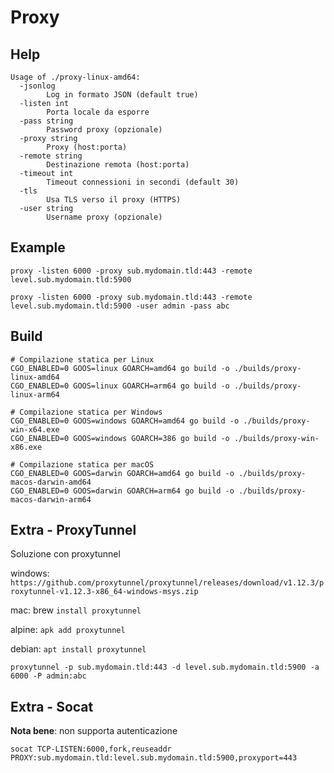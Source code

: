 # Proxy

## Help

```
Usage of ./proxy-linux-amd64:
  -jsonlog
    	Log in formato JSON (default true)
  -listen int
    	Porta locale da esporre
  -pass string
    	Password proxy (opzionale)
  -proxy string
    	Proxy (host:porta)
  -remote string
    	Destinazione remota (host:porta)
  -timeout int
    	Timeout connessioni in secondi (default 30)
  -tls
    	Usa TLS verso il proxy (HTTPS)
  -user string
    	Username proxy (opzionale)
```

## Example

```
proxy -listen 6000 -proxy sub.mydomain.tld:443 -remote level.sub.mydomain.tld:5900
```
```
proxy -listen 6000 -proxy sub.mydomain.tld:443 -remote level.sub.mydomain.tld:5900 -user admin -pass abc
```

## Build

```
# Compilazione statica per Linux
CGO_ENABLED=0 GOOS=linux GOARCH=amd64 go build -o ./builds/proxy-linux-amd64
CGO_ENABLED=0 GOOS=linux GOARCH=arm64 go build -o ./builds/proxy-linux-arm64

# Compilazione statica per Windows
CGO_ENABLED=0 GOOS=windows GOARCH=amd64 go build -o ./builds/proxy-win-x64.exe
CGO_ENABLED=0 GOOS=windows GOARCH=386 go build -o ./builds/proxy-win-x86.exe

# Compilazione statica per macOS
CGO_ENABLED=0 GOOS=darwin GOARCH=amd64 go build -o ./builds/proxy-macos-darwin-amd64
CGO_ENABLED=0 GOOS=darwin GOARCH=arm64 go build -o ./builds/proxy-macos-darwin-arm64
```

## Extra - ProxyTunnel

Soluzione con proxytunnel

windows: `https://github.com/proxytunnel/proxytunnel/releases/download/v1.12.3/proxytunnel-v1.12.3-x86_64-windows-msys.zip`

mac: brew `install proxytunnel`

alpine: `apk add proxytunnel`

debian: `apt install proxytunnel`

```
proxytunnel -p sub.mydomain.tld:443 -d level.sub.mydomain.tld:5900 -a 6000 -P admin:abc
```

## Extra - Socat

**Nota bene**: non supporta autenticazione

```
socat TCP-LISTEN:6000,fork,reuseaddr PROXY:sub.mydomain.tld:level.sub.mydomain.tld:5900,proxyport=443
```